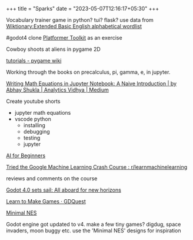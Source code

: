 +++
title = "Sparks"
date = "2023-05-07T12:16:17+05:30"
+++

Vocabulary trainer game in python? tui? flask? use data from [Wiktionary:Extended Basic English alphabetical wordlist](https://simple.m.wiktionary.org/wiki/Wiktionary:Extended_Basic_English_alphabetical_wordlist)

#godot4 clone [Platformer Toolkit](https://gmtk.itch.io/platformer-toolkit) as an exercise

Cowboy shoots at aliens in pygame 2D

[tutorials - pygame wiki](https://www.pygame.org/wiki/tutorials)

Working through the books on precalculus, pi, gamma, e, in jupyter.

[Writing Math Equations in Jupyter Notebook: A Naive Introduction | by Abhay Shukla | Analytics Vidhya | Medium](https://medium.com/analytics-vidhya/writing-math-equations-in-jupyter-notebook-a-naive-introduction-a5ce87b9a214)

Create youtube shorts 
- jupyter math equations
- vscode python
    - installing
    - debugging
    - testing
    - jupyter

[AI for Beginners](https://microsoft.github.io/AI-For-Beginners/)

[Tried the Google Machine Learning Crash Course : r/learnmachinelearning](https://www.reddit.com/r/learnmachinelearning/comments/8og7wp/tried_the_google_machine_learning_crash_course/)

reviews and comments on the course

[Godot 4.0 sets sail: All aboard for new horizons](https://godotengine.org/article/godot-4-0-sets-sail/)

[Learn to Make Games · GDQuest](https://www.gdquest.com/)

[Minimal NES](https://www.flickr.com/photos/soundofdesign/sets/72157630453608084/with/7517673428/)

Godot engine got updated to v4. make a few tiny games? digdug, space invaders, moon buggy etc. use the 'Minimal NES' designs for inspiration